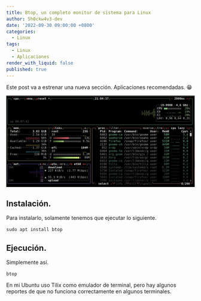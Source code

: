 ```yaml
---
title: Btop, un completo monitor de sistema para Linux
author: 5h0ckw4v3-dev
date: '2022-09-30 09:00:00 +0800'
categories:
  - Linux
tags:
  - Linux
  - Aplicaciones
render_with_liquid: false
published: true
---
```


Este post va a estrenar una nueva sección. Aplicaciones recomendadas. 😁

![btop](/assets/img/common/btop.png)

## Instalación.

Para instalarlo, solamente tenemos que ejecutar lo siguiente.

```plaintext
sudo apt install btop
```

## Ejecución.

Simplemente así.

```plaintext
btop
```

En mi Ubuntu uso Tilix como emulador de terminal, pero hay algunos reportes de que no funciona correctamente en algunos terminales.

